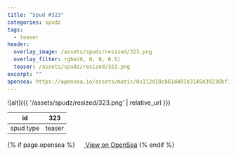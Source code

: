 ```yaml
---
title: "Spud #323"
categories: spudz
tags:
  - teaser
header:
  overlay_image: /assets/spudz/resized/323.png
  overlay_filter: rgba(0, 0, 0, 0.5)
  teaser: /assets/spudz/resized/323.png
excerpt: ""
opensea: https://opensea.io/assets/matic/0x112d18c861d401b3145d39236bf149f01e18beed/323
---
```

![alt]({{ '/assets/spudz/resized/323.png' | relative_url }})

| id | 323 |
|-|-|
| spud type | teaser |

{% if page.opensea %}
<a href="{{page.opensea}}" class="btn btn--info" onclick="window.open(this.href, '_blank'); return false;"><img src="/assets/images/opensea.svg" width="16px"><span>  View on OpenSea</span></a>
{% endif %}
